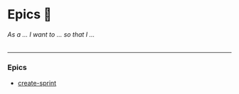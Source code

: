 # Epics 📝
###### As a ... I want to ... so that I ...
---

### Epics
- [create-sprint](./create-sprint/README.md)
